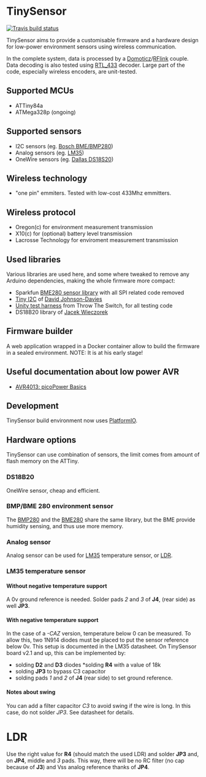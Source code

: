 # TinySensor 

[![Travis build status](https://api.travis-ci.org/arcadien/tinySensor.svg?branch=master)](https://travis-ci.org/arcadien/tinySensor)

TinySensor aims to provide a customisable firmware and a hardware design for low-power environment sensors using wireless communication.

In the complete system, data is processed by a [Domoticz](https://domoticz.com/)/[RFlink](http://www.rflink.nl/blog2/) couple.
Data decoding is also tested using [RTL_433](https://github.com/merbanan/rtl_433) decoder.
Large part of the code, especially wireless encoders, are unit-tested.

## Supported MCUs
* ATTiny84a
* ATMega328p (ongoing)

## Supported sensors
* I2C sensors (eg. [Bosch BME/BMP280](https://www.bosch-sensortec.com/bst/products/all_products/bme280))
* Analog sensors (eg. [LM35](http://www.ti.com/lit/ds/symlink/lm35.pdf))
* OneWire sensors (eg. [Dallas DS18S20](https://datasheets.maximintegrated.com/en/ds/DS18S20.pdf))

## Wireless technology
* "one pin" emmiters. Tested with low-cost 433Mhz emmitters.

## Wireless protocol
* Oregon(c) for environment measurement transmission
* X10(c) for (optional) battery level transmission
* Lacrosse Technology for enviroment measurement transmission

## Used libraries
Various libraries are used here, and some where tweaked to remove any Arduino dependencies, making the whole firmware more compact:
* Sparkfun [BME280 sensor library](https://github.com/sparkfun/SparkFun_BME280_Arduino_Library) with all SPI related code removed
* [Tiny I2C](https://github.com/arcadien/tiny-i2c.git) of [David Johnson-Davies](https://github.com/technoblogy)
* [Unity test harness](http://www.throwtheswitch.org/unity) from Throw The Switch, for all testing code
* DS18B20 library of [Jacek Wieczorek](https://github.com/Jacajack/avr-ds18b20)

## Firmware builder
A web application wrapped in a Docker container allow to build the firmware in a sealed environment. NOTE: It is at his early stage!

## Useful documentation about low power AVR
* [AVR4013: picoPower Basics](http://www.microchip.com/downloads/en/AppNotes/doc8349.pdf)

## Development

TinySensor build environment now uses [PlatformIO](https://platformio.org/).

## Hardware options

TinySensor can use combination of sensors, the limit comes from amount of flash memory on the ATTiny.

### DS18B20

OneWire sensor, cheap and efficient.

### BMP/BME 280 environment sensor
The [BMP280](https://www.bosch-sensortec.com/products/environmental-sensors/pressure-sensors/pressure-sensors-bmp280-1.html) and the [BME280](https://www.bosch-sensortec.com/products/environmental-sensors/humidity-sensors-bme280/) share the same library, but the BME provide humidity sensing, and thus use more memory.

### Analog sensor

Analog sensor can be used for [LM35](https://www.ti.com/lit/ds/symlink/lm35.pdf) temperature sensor, or [LDR](https://en.wikipedia.org/wiki/Photoresistor).

### LM35 temperature sensor

#### Without negative temperature support
A 0v ground reference is needed.
Solder pads *2* and *3* of **J4**, (rear side) as well **JP3**. 

#### With negative temperature support
In the case of a *-CAZ* version, temperature below 0 can be measured. 
To allow this, two 1N914 diodes must be placed to put the sensor reference below 0v. This setup is documented in the LM35 datasheet.
On TinySensor board v2.1 and up, this can be implemented by:
* solding **D2** and **D3** diodes
*solding **R4** with a value of 18k
* solding **JP3** to bypass C3 capacitor
* solding pads *1* and *2* of **J4** (rear side) to set ground reference.

#### Notes about swing

You can add a filter capacitor *C3* to avoid swing if the wire is long. In this case, do not solder *JP3*.
See datasheet for details.

# LDR
Use the right value for **R4** (should match the used LDR) and solder **JP3** and, on **JP4**, middle and *3* pads. This way, there will be no RC filter (no cap because of **J3**) and Vss analog reference thanks of **JP4**.
